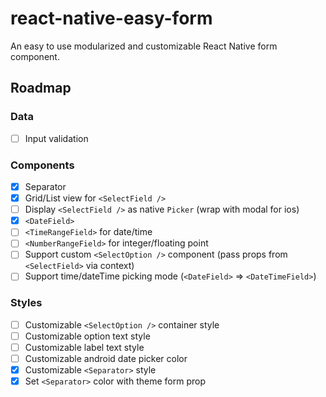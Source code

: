 # react-native-easy-form
An easy to use modularized and customizable React Native form component.

## Roadmap
### Data
- [ ] Input validation

### Components
- [x] Separator
- [x] Grid/List view for `<SelectField />`
- [ ] Display `<SelectField />` as native `Picker` (wrap with modal for ios)
- [x] `<DateField>`
- [ ] `<TimeRangeField>` for date/time
- [ ] `<NumberRangeField>` for integer/floating point
- [ ] Support custom `<SelectOption />` component (pass props from `<SelectField>` via context)
- [ ] Support time/dateTime picking mode (`<DateField>` => `<DateTimeField>`)

### Styles
- [ ] Customizable `<SelectOption />` container style
- [ ] Customizable option text style
- [ ] Customizable label text style
- [ ] Customizable android date picker color
- [x] Customizable `<Separator>` style
- [x] Set `<Separator>` color with theme form prop
